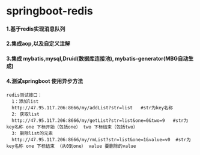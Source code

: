 # springboot-redis

#### 1.基于redis实现消息队列
#### 2.集成aop,以及自定义注解
#### 3.集成 mybatis,mysql,Druid(数据库连接池), mybatis-generator(MBG自动生成)
#### 4.测试springboot 使用异步方法

```
redis测试接口：
  1：添加list
  http://47.95.117.206:8666/my/addList?str=list   #str为key名称
  2: 获取list
  http://47.95.117.206:8666/my/getList?str=list&one=0&two=9   #str为key名称 one 下标开始（包括one） two 下标结束（包括two）
  3: 删除list的元素
  http://47.95.117.206:8666/my/rmList?str=list&one=1&value=v0  #str为key名称 one 下标结束 （从0到one） value 要删除的value
```
